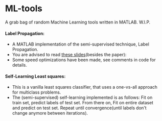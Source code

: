 # ML-tools
A grab bag of random Machine Learning tools written in MATLAB. W.I.P.


#### Label Propagation:
- A MATLAB implementation of the semi-supervised technique, Label Propagation.
- You are advised to read [these slides](https://www.slideshare.net/dav009/label-propagation-semisupervised-learning-with-applications-to-nlp)(besides the paper): 
- Some speed optimizations have been made, see comments in code for details.

#### Self-Learning Least squares:
- This is a vanilla least squares classifier, that uses a one-vs-all approach for multiclass problems.
- The (semi-supervised) self-learning implemented is as follows: Fit on train set, predict labels of test set. From there on, Fit on entire dataset and predict on test set. Repeat until convergence(until labels don't change anymore between iterations).
